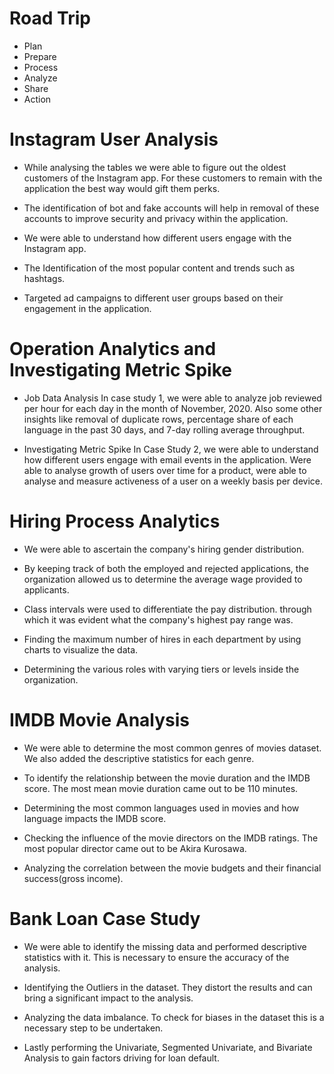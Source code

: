 # Road Trip
* Plan
* Prepare
* Process
* Analyze
* Share
* Action
  
# Instagram User Analysis
* While analysing the tables we were able to figure out the oldest customers of the Instagram app. For these customers to remain with the application the best way would gift them perks.

* The identification of bot and fake accounts will help in removal of these accounts to improve security and privacy within the application.

* We were able to understand how different users engage with the Instagram app.

* The Identification of the most popular content and trends such as hashtags.

* Targeted ad campaigns to different user groups based on their engagement in the application.
  
# Operation Analytics and Investigating Metric Spike
* Job Data Analysis
In case study 1, we were able to analyze job reviewed per hour for each day in the month of November, 2020. Also some other insights like removal of duplicate rows, percentage share of each language in the past 30 days, and 7-day rolling average throughput.

* Investigating Metric Spike
In Case Study 2, we were able to understand how different users engage with email events in the application. Were able to analyse growth of users over time for a product, were able to analyse and measure activeness of a user on a weekly basis per device.

# Hiring Process Analytics
* We were able to ascertain the company's hiring gender distribution.
  
* By keeping track of both the employed and rejected applications, the organization allowed us to determine the average wage provided to applicants.
  
* Class intervals were used to differentiate the pay distribution. through which it was evident what the company's highest pay range was.

* Finding the maximum number of hires in each department by using charts to visualize the data.
  
* Determining the various roles with varying tiers or levels inside the organization.

# IMDB Movie Analysis
* We were able to determine the most common genres of movies dataset. We also added the descriptive statistics for each genre.
  
* To identify the relationship between the movie duration and the IMDB score. The most mean movie duration came out to be 110 minutes.
  
* Determining the most common languages used in movies and how language impacts the IMDB score.
  
* Checking the influence of the movie directors on the IMDB ratings. The most popular director came out to be Akira Kurosawa.
  
* Analyzing the correlation between the movie budgets and their financial success(gross income).

# Bank Loan Case Study
* We were able to identify the missing data and performed descriptive statistics with it. This is necessary to ensure the accuracy of the analysis.

* Identifying the Outliers in the dataset. They distort the results and can bring a significant impact to the analysis.
  
* Analyzing the data imbalance. To check for biases in the dataset this is a necessary step to be undertaken.
  
* Lastly performing the Univariate, Segmented Univariate, and Bivariate Analysis to gain factors driving for loan default.










